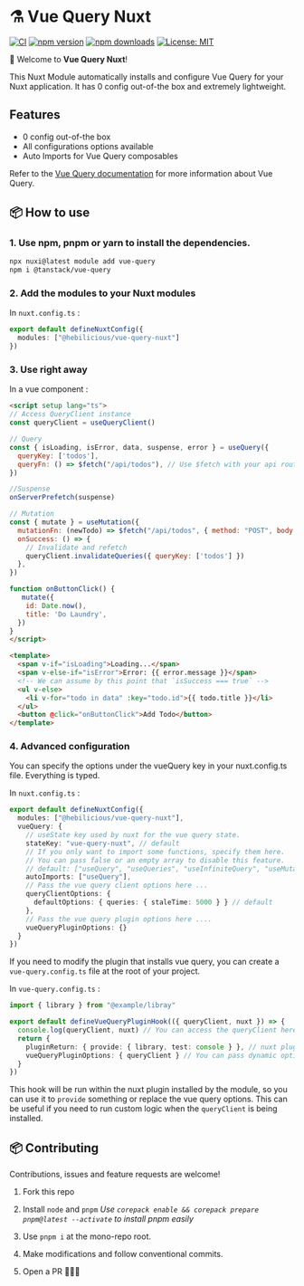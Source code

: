# ⚗️ Vue Query Nuxt

[![CI](https://github.com/Hebilicious/vue-query-nuxt/actions/workflows/ci.yaml/badge.svg)](https://github.com/Hebilicious/vue-query-nuxt/actions/workflows/ci.yaml)
[![npm version][npm-version-src]][npm-version-href]
[![npm downloads][npm-downloads-src]][npm-downloads-href]
[![License: MIT](https://img.shields.io/badge/License-MIT-yellow.svg)](https://opensource.org/licenses/MIT)

[npm-version-src]: https://img.shields.io/npm/v/@hebilicious/vue-query-nuxt
[npm-version-href]: https://npmjs.com/package/@hebilicious/vue-query-nuxt
[npm-downloads-src]: https://img.shields.io/npm/dm/@hebilicious/vue-query-nuxt
[npm-downloads-href]: https://npmjs.com/package/@hebilicious/vue-query-nuxt

🚀 Welcome to __Vue Query Nuxt__!  

This Nuxt Module automatically installs and configure Vue Query for your Nuxt application.
It has 0 config out-of-the box and extremely lightweight.

## Features

- 0 config out-of-the box
- All configurations options available
- Auto Imports for Vue Query composables

Refer to the [Vue Query documentation](https://tanstack.com/query/latest/docs/vue/quick-start) for more information about Vue Query.

## 📦 How to use

### 1. Use npm, pnpm or yarn to install the dependencies.

```bash
npx nuxi@latest module add vue-query
npm i @tanstack/vue-query
```

### 2. Add the modules to your Nuxt modules

In `nuxt.config.ts` :

```ts
export default defineNuxtConfig({
  modules: ["@hebilicious/vue-query-nuxt"]
})
```

### 3. Use right away

In a vue component :

```html
<script setup lang="ts">
// Access QueryClient instance
const queryClient = useQueryClient()

// Query
const { isLoading, isError, data, suspense, error } = useQuery({
  queryKey: ['todos'],
  queryFn: () => $fetch("/api/todos"), // Use $fetch with your api routes to get typesafety 
})

//Suspense
onServerPrefetch(suspense)

// Mutation
const { mutate } = useMutation({
  mutationFn: (newTodo) => $fetch("/api/todos", { method: "POST", body: newTodo })
  onSuccess: () => {
    // Invalidate and refetch
    queryClient.invalidateQueries({ queryKey: ['todos'] })
  },
})

function onButtonClick() {
   mutate({
    id: Date.now(),
    title: 'Do Laundry',
  })
}
</script>

<template>
  <span v-if="isLoading">Loading...</span>
  <span v-else-if="isError">Error: {{ error.message }}</span>
  <!-- We can assume by this point that `isSuccess === true` -->
  <ul v-else>
    <li v-for="todo in data" :key="todo.id">{{ todo.title }}</li>
  </ul>
  <button @click="onButtonClick">Add Todo</button>
</template>
```

### 4. Advanced configuration

You can specify the options under the vueQuery key in your nuxt.config.ts file.
Everything is typed.

In `nuxt.config.ts` :

```ts
export default defineNuxtConfig({
  modules: ["@hebilicious/vue-query-nuxt"],
  vueQuery: {
    // useState key used by nuxt for the vue query state.
    stateKey: "vue-query-nuxt", // default
    // If you only want to import some functions, specify them here.
    // You can pass false or an empty array to disable this feature.
    // default: ["useQuery", "useQueries", "useInfiniteQuery", "useMutation", "useIsFetching", "useIsMutating", "useQueryClient"]
    autoImports: ["useQuery"],
    // Pass the vue query client options here ...
    queryClientOptions: {
      defaultOptions: { queries: { staleTime: 5000 } } // default
    },
    // Pass the vue query plugin options here ....
    vueQueryPluginOptions: {}
  }
})
```

If you need to modify the plugin that installs vue query, you can create a `vue-query.config.ts` file at the root of your project.

In `vue-query.config.ts` :

```ts
import { library } from "@example/libray"

export default defineVueQueryPluginHook(({ queryClient, nuxt }) => {
  console.log(queryClient, nuxt) // You can access the queryClient here
  return {
    pluginReturn: { provide: { library, test: console } }, // nuxt plugin return value
    vueQueryPluginOptions: { queryClient } // You can pass dynamic options
  }
})
```

This hook will be run within the nuxt plugin installed by the module, so you can use it to `provide` something or replace the vue query options.
This can be useful if you need to run custom logic when the `queryClient` is being installed.

## 📦 Contributing

Contributions, issues and feature requests are welcome!

1. Fork this repo

2. Install `node` and `pnpm` _Use `corepack enable && corepack prepare pnpm@latest --activate` to install pnpm easily_

3. Use `pnpm i` at the mono-repo root.

4. Make modifications and follow conventional commits.

5. Open a PR 🚀🚀🚀
